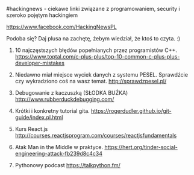 #hackingnews - ciekawe linki związane z programowaniem, security i szeroko pojętym hackingiem

https://www.facebook.com/HackingNewsPL

Podoba się? Daj plusa na zachętę, żebym wiedział, że ktoś to czyta. :)


1. 10 najczęstszych błędów popełnianych przez programistów C++.
https://www.toptal.com/c-plus-plus/top-10-common-c-plus-plus-developer-mistakes

2. Niedawno miał miejsce wyciek danych z systemu PESEL. Sprawdźcie czy wykradziono coś na wasz temat.
http://sprawdzpesel.pl/

3. Debugowanie z kaczuszką (SŁODKA BUŹKA)
http://www.rubberduckdebugging.com/

4. Krótki i konkretny tutorial gita.
https://rogerdudler.github.io/git-guide/index.pl.html

5. Kurs React.js
http://courses.reactjsprogram.com/courses/reactjsfundamentals

6. Atak Man in the Middle w praktyce.
https://hert.org/tinder-social-engineering-attack-fb239d8c4c34

7. Pythonowy podcast
https://talkpython.fm/



